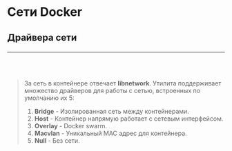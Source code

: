 # Сети Docker

## Драйвера сети<hr><br>
> За сеть в контейнере отвечает __libnetwork__. Утилита поддерживает множество драйверов для работы с сетью, встроенных по умолчанию их 5:<br>
> 1. __Bridge__ - Изолированная сеть между контейнерами.<br>
> 1. __Host__ - Контейнер напрямую работает с сетевым интерфейсом. <br>
> 1. __Overlay__ - Docker swarm.
> 1. __Macvlan__ - Уникальный MAC адрес для контейнера.
> 1. __Null__ - Без сети.

